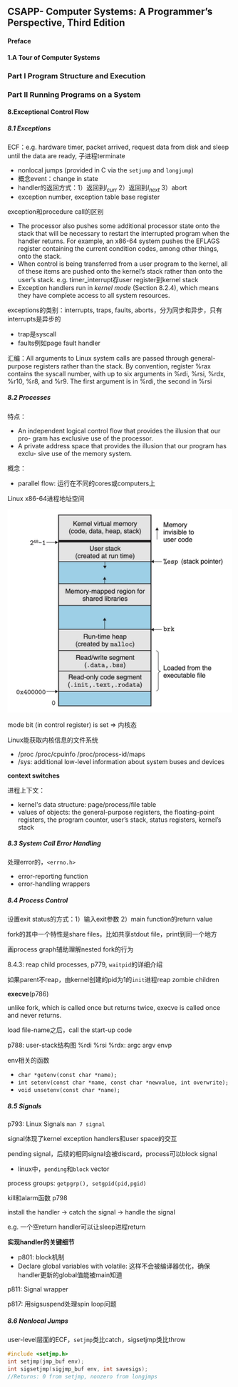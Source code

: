 ## CSAPP- Computer Systems: A Programmer’s Perspective, Third Edition

#### Preface

#### 1.A Tour of Computer Systems

### Part I Program Structure and Execution


### Part II Running Programs on a System

#### 8.Exceptional Control Flow

##### 8.1 Exceptions

ECF：e.g. hardware timer, packet arrived, request data from disk and sleep until the data are ready, 子进程terminate

*  nonlocal jumps (provided in C via the `setjump` and `longjump`)
* 概念event：change in state
* handler的返回方式：1）返回到$I_{curr}$    2）返回到$I_{next}$	3）abort
* exception number, exception table base register

exception和procedure call的区别

* The processor also pushes some additional processor state onto the stack that will be necessary to restart the interrupted program when the handler returns. For example, an x86-64 system pushes the EFLAGS register containing the current condition codes, among other things, onto the stack.
* When control is being transferred from a user program to the kernel, all of these items are pushed onto the kernel’s stack rather than onto the user’s stack.    e.g.  timer_interrupt存user register到kernel stack
* Exception handlers run in *kernel mode* (Section 8.2.4), which means they have complete access to all system resources.

exceptions的类别：interrupts, traps, faults, aborts，分为同步和异步，只有interrupts是异步的

* trap是syscall
* faults例如page fault handler

汇编：All arguments to Linux system calls are passed through general-purpose registers rather than the stack. By convention, register %rax contains the syscall number, with up to six arguments in %rdi, %rsi, %rdx, %r10, %r8, and %r9. The first argument is in %rdi, the second in %rsi

##### 8.2 Processes

特点：
* An independent logical control flow that provides the illusion that our pro- gram has exclusive use of the processor.
* A private address space that provides the illusion that our program has exclu- sive use of the memory system.

概念：
* parallel flow: 运行在不同的cores或computers上

Linux x86-64进程地址空间



<img src="CSAPP/process.jpg" alt="process address space" style="zoom:50%;" />

mode bit (in control register) is set => 内核态

Linux能获取内核信息的文件系统

* /proc	/proc/cpuinfo		/proc/process-id/maps
* /sys: additional low-level information about system buses and devices



**context switches**

进程上下文：

* kernel's data structure: page/process/file table
* values of objects: the general-purpose registers, the floating-point registers, the program counter, user’s stack, status registers, kernel’s stack



##### 8.3 System Call Error Handling

处理error的，`<errno.h>`

* error-reporting function
* error-handling wrappers

##### 8.4 Process Control

设置exit status的方式：1）输入exit参数	2）main function的return value

fork的其中一个特性是share files，比如共享stdout file，print到同一个地方

画process graph辅助理解nested fork的行为

8.4.3: reap child processes, p779, `waitpid`的详细介绍

如果parent不reap，由kernel创建的pid为1的`init`进程reap zombie children



**execve**(p786)

unlike fork, which is called once but returns twice, execve is called once and never returns.

load file-name之后，call the start-up code

p788: user-stack结构图		%rdi %rsi %rdx: argc argv envp

env相关的函数

* `char *getenv(const char *name); `
* `int setenv(const char *name, const char *newvalue, int overwrite);`
* `void unsetenv(const char *name);`

##### 8.5 Signals

p793: Linux Signals		`man 7 signal`

signal体现了kernel exception handlers和user space的交互

pending signal，后续的相同signal会被discard，process可以block signal
* linux中，`pending`和`block` vector

process groups: `getpgrp(), setgpid(pid,pgid)`

kill和alarm函数 p798

install the handler -> catch the signal -> handle the signal

e.g. 一个空return handler可以让sleep进程return


**实现handler的关键细节**
* p801: block机制
* Declare global variables with volatile: 这样不会被编译器优化，确保handler更新的global值能被main知道

p811: Signal wrapper

p817: 用sigsuspend处理spin loop问题

##### 8.6 Nonlocal Jumps

user-level层面的ECF，`setjmp`类比catch，sigsetjmp类比throw

```c++
#include <setjmp.h>
int setjmp(jmp_buf env);
int sigsetjmp(sigjmp_buf env, int savesigs);
//Returns: 0 from setjmp, nonzero from longjmps
```
















